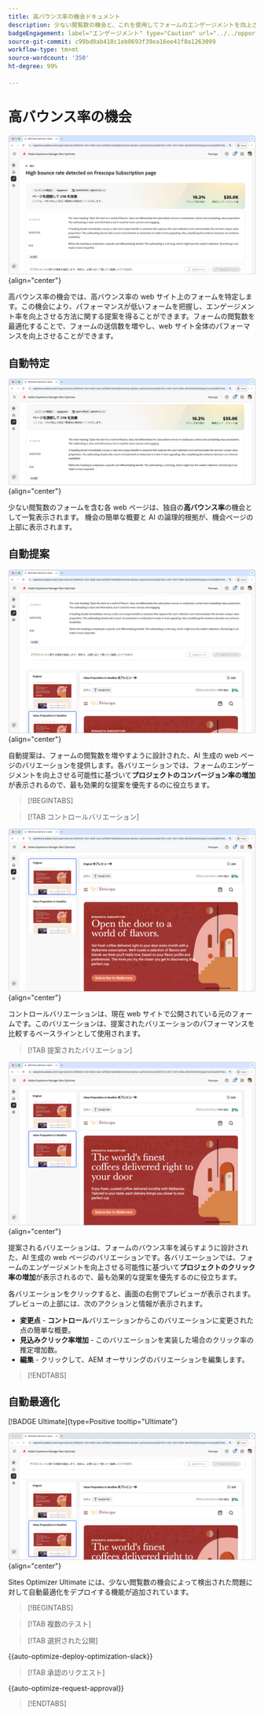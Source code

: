```yaml
---
title: 高バウンス率の機会ドキュメント
description: 少ない閲覧数の機会と、これを使用してフォームのエンゲージメントを向上させる方法について説明します。
badgeEngagement: label="エンゲージメント" type="Caution" url="../../opportunity-types/engagement.md" tooltip="エンゲージメント"
source-git-commit: c99bd0ab418c1eb0693f39ea16ee41f8a1263099
workflow-type: tm+mt
source-wordcount: '350'
ht-degree: 99%

---
```



# 高バウンス率の機会

![高バウンス率の機会](./assets/high-bounce-rate/hero.png){align="center"}

高バウンス率の機会では、高バウンス率の web サイト上のフォームを特定します。この機会により、パフォーマンスが低いフォームを把握し、エンゲージメント率を向上させる方法に関する提案を得ることができます。フォームの閲覧数を最適化することで、フォームの送信数を増やし、web サイト全体のパフォーマンスを向上させることができます。

## 自動特定

![高バウンス率の自動特定](./assets/high-bounce-rate/auto-identify.png){align="center"}

少ない閲覧数のフォームを含む各 web ページは、独自の&#x200B;**高バウンス率**&#x200B;の機会として一覧表示されます。 機会の簡単な概要と AI の論理的根拠が、機会ページの上部に表示されます。

## 自動提案

![高バウンス率の自動提案](./assets/high-bounce-rate/auto-suggest.png){align="center"}

自動提案は、フォームの閲覧数を増やすように設計された、AI 生成の web ページのバリエーションを提供します。各バリエーションでは、フォームのエンゲージメントを向上させる可能性に基づいて&#x200B;**プロジェクトのコンバージョン率の増加**&#x200B;が表示されるので、最も効果的な提案を優先するのに役立ちます。

>[!BEGINTABS]

>[!TAB コントロールバリエーション]

![オリジナルバリエーション](./assets/high-bounce-rate/original-variation.png){align="center"}

コントロールバリエーションは、現在 web サイトで公開されている元のフォームです。このバリエーションは、提案されたバリエーションのパフォーマンスを比較するベースラインとして使用されます。

>[!TAB 提案されたバリエーション]

![提案されたバリエーション](./assets/high-bounce-rate/suggested-variations.png){align="center"}

提案されるバリエーションは、フォームのバウンス率を減らすように設計された、AI 生成の web ページのバリエーションです。各バリエーションでは、フォームのエンゲージメントを向上させる可能性に基づいて&#x200B;**プロジェクトのクリック率の増加**&#x200B;が表示されるので、最も効果的な提案を優先するのに役立ちます。

各バリエーションをクリックすると、画面の右側でプレビューが表示されます。プレビューの上部には、次のアクションと情報が表示されます。

* **変更点** - **コントロール**&#x200B;バリエーションからこのバリエーションに変更された点の簡単な概要。
* **見込みクリック率増加** - このバリエーションを実装した場合のクリック率の推定増加数。
* **編集** - クリックして、AEM オーサリングのバリエーションを編集します。

>[!ENDTABS]

## 自動最適化

[!BADGE Ultimate]{type=Positive tooltip="Ultimate"}

![高バウンス率の自動最適化](./assets/high-bounce-rate/auto-optimize.png){align="center"}

Sites Optimizer Ultimate には、少ない閲覧数の機会によって検出された問題に対して自動最適化をデプロイする機能が追加されています。

>[!BEGINTABS]

>[!TAB 複数のテスト]


>[!TAB 選択された公開]

{{auto-optimize-deploy-optimization-slack}}

>[!TAB 承認のリクエスト]

{{auto-optimize-request-approval}}

>[!ENDTABS]
